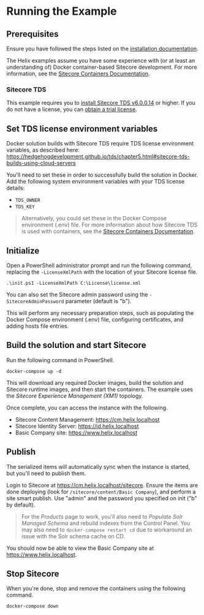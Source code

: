 # Running the Example

## Prerequisites

Ensure you have followed the steps listed on the [installation documentation](https://sitecore.github.io/Helix.Examples/install.html).

The Helix examples assume you have some experience with (or at least an understanding of) Docker container-based Sitecore development. For more information, see the [Sitecore Containers Documentation](https://containers.doc.sitecore.com).

### Sitecore TDS

This example requires you to [install Sitecore TDS v6.0.0.14](https://www.teamdevelopmentforsitecore.com/Download/TDS-Classic) or higher. If you do not have a license, you can [obtain a trial license](https://www.teamdevelopmentforsitecore.com/TDS-Classic/Free-Trial).

## Set TDS license environment variables

Docker solution builds with Sitecore TDS require TDS license environment variables, as described here: https://hedgehogdevelopment.github.io/tds/chapter5.html#sitecore-tds-builds-using-cloud-servers

You'll need to set these in order to successfully build the solution in Docker. Add the following system environment variables with your TDS license details:

* `TDS_OWNER`
* `TDS_KEY`

> Alternatively, you could set these in the Docker Compose environment (.env) file. For more information about how Sitecore TDS is used with containers, see the [Sitecore Containers Documentation](https://containers.doc.sitecore.com/docs/item-deployment#sitecore-tds).

## Initialize

Open a PowerShell administrator prompt and run the following command, replacing the `-LicenseXmlPath` with the location of your Sitecore license file.

```
.\init.ps1 -LicenseXmlPath C:\License\license.xml
```

You can also set the Sitecore admin password using the `-SitecoreAdminPassword` parameter (default is "b").

This will perform any necessary preparation steps, such as populating the Docker Compose environment (.env) file, configuring certificates, and adding hosts file entries.

## Build the solution and start Sitecore

Run the following command in PowerShell.

```
docker-compose up -d
```

This will download any required Docker images, build the solution and Sitecore runtime images, and then start the containers. The example uses the *Sitecore Experience Management (XM1)* topology.

Once complete, you can access the instance with the following.

* Sitecore Content Management: https://cm.helix.localhost
* Sitecore Identity Server: https://id.helix.localhost
* Basic Company site: https://www.helix.localhost

## Publish

The serialized items will automatically sync when the instance is started, but you'll need to publish them.

Login to Sitecore at https://cm.helix.localhost/sitecore. Ensure the items are done deploying (look for `/sitecore/content/Basic Company`), and perform a site smart publish. Use "admin" and the password you specified on init ("b" by default).

> For the _Products_ page to work, you'll also need to _Populate Solr Managed Schema_ and rebuild indexes from the Control Panel. You may also need to `docker-compose restart cd` due to workaround an issue with the Solr schema cache on CD.

You should now be able to view the Basic Company site at https://www.helix.localhost.

## Stop Sitecore

When you're done, stop and remove the containers using the following command.

```
docker-compose down
```